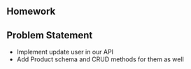 ## Homework 

## Problem Statement
* Implement update user in our API
* Add Product schema and CRUD methods for them as well
